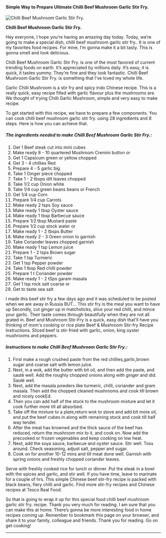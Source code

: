             

#### Simple Way to Prepare Ultimate Chilli Beef Mushroom Garlic Stir Fry.

![Chilli Beef Mushroom Garlic Stir Fry.](https://img-global.cpcdn.com/recipes/1f9b642038f96780/751x532cq70/chilli-beef-mushroom-garlic-stir-fry-recipe-main-photo.jpg)

**Chilli Beef Mushroom Garlic Stir Fry.**

Hey everyone, I hope you’re having an amazing day today. Today, we’re going to make a special dish, chilli beef mushroom garlic stir fry.. It is one of my favorites food recipes. For mine, I’m gonna make it a bit tasty. This is gonna smell and look delicious.

Chilli Beef Mushroom Garlic Stir Fry. is one of the most favored of current trending foods on earth. It’s appreciated by millions daily. It’s easy, it is quick, it tastes yummy. They’re fine and they look fantastic. Chilli Beef Mushroom Garlic Stir Fry. is something that I’ve loved my whole life.

Garlic Chilli Mushroom is a stir fry and spicy indo Chinese recipe. This is a really quick, easy recipe filled with garlic flavour plus the mushrooms are. We thought of trying Chilli Garlic Mushroom, simple and very easy to make recipe.

To get started with this recipe, we have to prepare a few components. You can cook chilli beef mushroom garlic stir fry. using 28 ingredients and 8 steps. Here is how you can achieve that.

##### The ingredients needed to make Chilli Beef Mushroom Garlic Stir Fry.:

1.  Get 1 Beef steak cut into mini cubes
2.  Make ready 8 - 10 quartered Mushroom Cremini button or
3.  Get 1 Capsicum green or yellow chopped
4.  Get 3 - 4 chillies Red
5.  Prepare 4 - 5 garlic big
6.  Take 1 Ginger piece chopped
7.  Take 1 - 2 tbsps dill leaves chopped
8.  Take 1/2 cup Onion white
9.  Take 1/4 cup green beans beans or French
10.  Get 1/4 cup Corn
11.  Prepare 1/4 cup Carrots
12.  Make ready 2 tsps Soy sauce
13.  Make ready 1 tbsp Oyster sauce
14.  Make ready 1 tbsp Barbecue sauce
15.  Prepare 1/2 tbsp Mustard paste
16.  Prepare 1/2 cup stock water or
17.  Make ready 1 - 2 tbsps Butter
18.  Make ready 2 - 3 Green onion to garnish
19.  Take Coriander leaves chopped garnish
20.  Make ready 1 tsp Lemon juice
21.  Prepare 1 - 2 tsps Brown sugar
22.  Take 1 tsp Turmeric
23.  Get 1 tsp Pepper powder
24.  Take 1 tbsp Red chilli powder
25.  Prepare 1 t Coriander powder
26.  Make ready 1 - 2 tSps garam masala
27.  Get 1 tsp rock salt coarse or
28.  Get to taste sea salt

I made this beef stir fry a few days ago and it was scheduled to be posted when we are away in Russia BUT… This stir fry is the meal you want to have up Secondly, cut ginger up in matchsticks, slice your red chilli, and mince your garlic. Their taste comes through beautifully when they are not all grated in. Beef and Mushroom Stir-Fry is a quick, easy dish that'll have you thinking of mom's cooking or rice plate Beef & Mushroom Stir-fry Recipe Instructions. Sliced beef is stir-fried with garlic, onion, king oyster mushrooms and peppers.

##### Instructions to make Chilli Beef Mushroom Garlic Stir Fry.:

1.  First make a rough crushed paste from the red chillies,garlic,brown sugar and coarse salt with lemon juice.
2.  Next, in a wok, add the butter with bit oil, and then add the paste, and sauté well. Add the roughly chopped onions along with ginger and did. Sauté well.
3.  Next, add the masala powders like turmeric, chilli, coriander and gram masala. Then add the chopped cleaned mushrooms and cook till brown and nicely cookEd.
4.  Then you can add half of the stock to the mushroom mixture and let it cook further more till all absorbed.
5.  Take off the mixture to a plate,return wok to stove and add bit more oil, and put the beef cubes in along with remaining stock and cook till half way tender.
6.  After the meat has browned and the thick sauce of the beef has reduced, return the mushroom mix to it, and cook on. Now add the precooked or frozen vegenables and keep cooking on low heat.
7.  Next, add the soya sauce, barbecue and oyster sauce. Stir well. Toss around. Check seasoning, adjust salt, pepper and sugar.
8.  Cook on for another 10-12 mins and till meat done well. Garnish with spring onions and freshly chopped coriander leaves.

Serve with freshly cooked rice for lunch or dinner. Put the steak in a bowl with the spices and garlic, and stir well. If you have time, leave to marinate for a couple of hrs. This simple Chinese beef stir-fry recipe is packed with black beans, fiery chilli and garlic. Find more stir-fry recipes and Chinese recipes at Tesco Real Food.

So that is going to wrap it up for this special food chilli beef mushroom garlic stir fry. recipe. Thank you very much for reading. I am sure that you can make this at home. There’s gonna be more interesting food in home recipes coming up. Remember to bookmark this page on your browser, and share it to your family, colleague and friends. Thank you for reading. Go on get cooking!

* * *